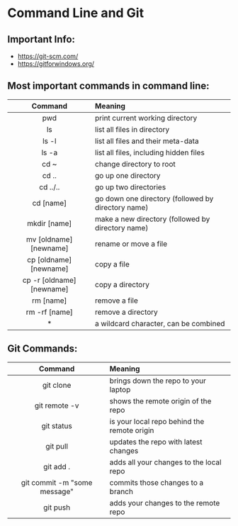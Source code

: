 # Command Line and Git

## Important Info:
* https://git-scm.com/
* https://gitforwindows.org/

## Most important commands in command line:

| Command | Meaning |
|:---:|:---|
| pwd | print current working directory |
| ls | list all files in directory |
| ls -l | list all files and their meta-data |
| ls -a | list all files, including hidden files |
| cd ~ | change directory to root |
| cd .. | go up one directory |
| cd ../.. | go up two directories |
| cd [name] | go down one directory (followed by directory name) |
| mkdir [name] | make a new directory (followed by directory name) |
| mv [oldname] [newname] | rename or move a file  |
| cp [oldname] [newname] | copy a file |
| cp -r [oldname] [newname] | copy a directory |
| rm [name] | remove a file |
| rm -rf [name] | remove a directory |
| * | a wildcard character, can be combined |  

## Git Commands:
| Command | Meaning |
|:---:|:---|
| git clone | brings down the repo to your laptop |
| git remote -v | shows the remote origin of the repo |
| git status | is your local repo behind the remote origin |
| git pull | updates the repo with latest changes |
| git add . | adds all your changes to the local repo |
| git commit -m "some message" | commits those changes to a branch |
| git push | adds your changes to the remote repo |
